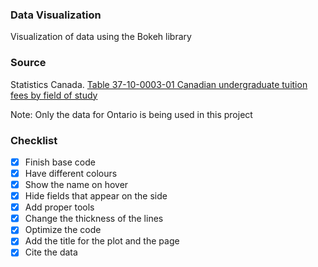 ### Data Visualization

Visualization of data using the Bokeh library

### Source  
Statistics Canada.  [Table  37-10-0003-01   Canadian undergraduate tuition fees by field of study](https://www150.statcan.gc.ca/t1/tbl1/en/tv.action?pid=3710000301)

Note: Only the data for Ontario is being used in this project

### Checklist
- [x] Finish base code
- [x] Have different colours 
- [x] Show the name on hover
- [x] Hide fields that appear on the side
- [x] Add proper tools
- [x] Change the thickness of the lines
- [x] Optimize the code
- [x] Add the title for the plot and the page
- [x] Cite the data